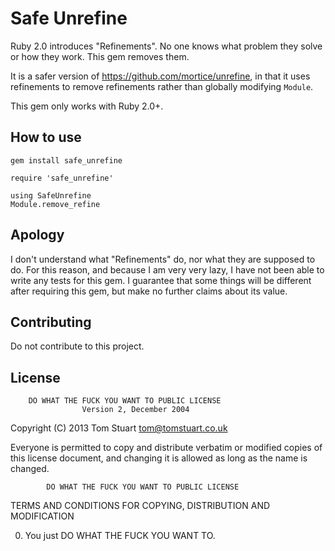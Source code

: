 # Safe Unrefine
Ruby 2.0 introduces "Refinements". No one knows what problem they solve or how
they work. This gem removes them.

It is a safer version of https://github.com/mortice/unrefine, in that it uses
refinements to remove refinements rather than globally modifying `Module`.

This gem only works with Ruby 2.0+.

## How to use
    gem install safe_unrefine  
  
    require 'safe_unrefine'

    using SafeUnrefine
    Module.remove_refine

## Apology
I don't understand what "Refinements" do, nor what they are supposed to do.
For this reason, and because I am very very lazy, I have not been able to 
write any tests for this gem. I guarantee that some things will be different
after requiring this gem, but make no further claims about its value.

## Contributing
Do not contribute to this project.

## License
        DO WHAT THE FUCK YOU WANT TO PUBLIC LICENSE 
                    Version 2, December 2004 

 Copyright (C) 2013 Tom Stuart <tom@tomstuart.co.uk>

 Everyone is permitted to copy and distribute verbatim or modified 
 copies of this license document, and changing it is allowed as long 
 as the name is changed. 

            DO WHAT THE FUCK YOU WANT TO PUBLIC LICENSE 
   TERMS AND CONDITIONS FOR COPYING, DISTRIBUTION AND MODIFICATION 

  0. You just DO WHAT THE FUCK YOU WANT TO.
